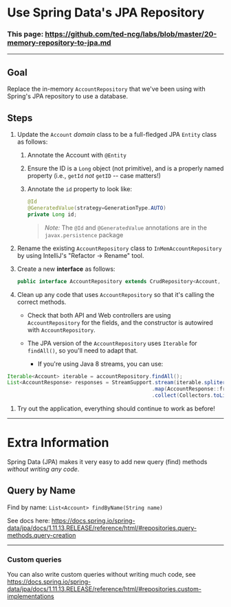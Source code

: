 # Use Spring Data's JPA Repository

### This page: https://github.com/ted-ncg/labs/blob/master/20-memory-repository-to-jpa.md

----

## Goal 

Replace the in-memory `AccountRepository` that we've been using with Spring's JPA repository to use a database.

## Steps

1. Update the `Account` *domain* class to be a full-fledged JPA `Entity` class as follows:
   1. Annotate the Account with `@Entity`
   1. Ensure the ID is a `Long` object (not primitive), and is a properly named property (i.e., `getId` *not* `getID` -- case matters!)
   1. Annotate the `id` property to look like:

      ```java
      @Id 
      @GeneratedValue(strategy=GenerationType.AUTO)
      private Long id;
      ```

      > *Note:* The `@Id` and `@GeneratedValue` annotations are in the `javax.persistence` package

1. Rename the existing `AccountRepository` class to `InMemAccountRepository` by using IntelliJ's "Refactor -> Rename" tool.

1. Create a new **interface** as follows:

    ```java
    public interface AccountRepository extends CrudRepository<Account, Long>
    ```

1. Clean up any code that uses `AccountRepository` so that it's calling the correct methods.

    * Check that both API and Web controllers are using `AccountRepository` for the fields, and the constructor is autowired with `AccountRepository`.
    
    * The JPA version of the `AccountRepository` uses `Iterable` for `findAll()`, so you'll need to adapt that.
    
      * If you're using Java 8 streams, you can use:

```java
Iterable<Account> iterable = accountRepository.findAll();
List<AccountResponse> responses = StreamSupport.stream(iterable.spliterator(), false)
                                               .map(AccountResponse::fromAccount)
                                               .collect(Collectors.toList());
``` 

1. Try out the application, everything should continue to work as before!

----

# Extra Information

Spring Data (JPA) makes it very easy to add new query (find) methods *without writing any code*.

## Query by Name

Find by name: `List<Account> findByName(String name)`

See docs here: https://docs.spring.io/spring-data/jpa/docs/1.11.13.RELEASE/reference/html/#repositories.query-methods.query-creation

---

### Custom queries

You can also write custom queries without writing much code, see https://docs.spring.io/spring-data/jpa/docs/1.11.13.RELEASE/reference/html/#repositories.custom-implementations
